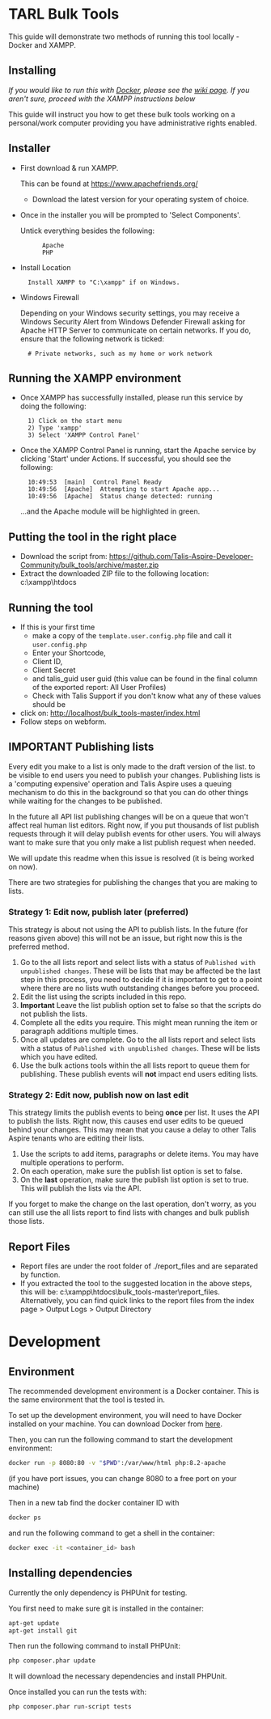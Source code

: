 # TARL Bulk Tools

This guide will demonstrate two methods of running this tool locally - Docker and XAMPP.

## Installing

*If you would like to run this with [Docker](https://www.docker.com/), please see the [wiki page](https://github.com/Talis-Aspire-Developer-Community/bulk_tools/wiki/Running-with-Docker).  If you aren't sure, proceed with the XAMPP instructions below*

This guide will instruct you how to get these bulk tools working on a personal/work computer providing you have administrative rights enabled.

## Installer

- First download & run XAMPP.

  This can be found at <https://www.apachefriends.org/>
  - Download the latest version for your operating system of choice.

- Once in the installer you will be prompted to 'Select Components'.

    Untick everything besides the following:

            Apache
            PHP

- Install Location

        Install XAMPP to "C:\xampp" if on Windows.

- Windows Firewall

    Depending on your Windows security settings, you may receive a Windows Security Alert from Windows Defender Firewall asking for Apache HTTP Server to communicate on certain networks. If you do, ensure that the following network is ticked:

        # Private networks, such as my home or work network

## Running the XAMPP environment

- Once XAMPP has successfully installed, please run this service by doing the following:

        1) Click on the start menu
        2) Type 'xampp'
        3) Select 'XAMPP Control Panel'

- Once the XAMPP Control Panel is running, start the Apache service by clicking 'Start' under Actions. If successful, you should see the following:

        10:49:53  [main]  Control Panel Ready
        10:49:56  [Apache]  Attempting to start Apache app...
        10:49:56  [Apache]  Status change detected: running

    ...and the Apache module will be highlighted in green.

## Putting the tool in the right place

- Download the script from: <https://github.com/Talis-Aspire-Developer-Community/bulk_tools/archive/master.zip>
- Extract the downloaded ZIP file to the following location: c:\xampp\htdocs

## Running the tool

- If this is your first time
  - make a copy of the `template.user.config.php` file and call it `user.config.php`
  - Enter your Shortcode,
  - Client ID,
  - Client Secret
  - and talis_guid user guid (this value can be found in the final column of the exported report: All User Profiles)
  - Check with Talis Support if you don't know what any of these values should be
- click on: <http://localhost/bulk_tools-master/index.html>
- Follow steps on webform.

## __IMPORTANT__ Publishing lists

Every edit you make to a list is only made to the draft version of the list. to be visible to end users you need to publish your changes.
Publishing lists is a 'computing expensive' operation and Talis Aspire uses a queuing mechanism to do this in the background so that you can do other things while waiting for the changes to be published.

In the future all API list publishing changes will be on a queue that won't affect real human list editors. Right now, if you put thousands of list publish requests through it will delay publish events for other users. You will always want to make sure that you only make a list publish request when needed.

We will update this readme when this issue is resolved (it is being worked on now).

There are two strategies for publishing the changes that you are making to lists.

### Strategy 1: Edit now, publish later (preferred)

This strategy is about not using the API to publish lists. In the future (for reasons given above) this will not be an issue, but right now this is the preferred method.

1. Go to the all lists report and select lists with a status of `Published with unpublished changes`. These will be lists that may be affected be the last step in this process, you need to decide if it is important to get to a point where there are no lists wuth outstanding changes before you proceed.
2. Edit the list using the scripts included in this repo.
3. __Important__ Leave the list publish option set to false so that the scripts do not publish the lists.
4. Complete all the edits you require. This might mean running the item or paragraph additions multiple times.
5. Once all updates are complete. Go to the all lists report and select lists with a status of `Published with unpublished changes`. These will be lists which you have edited.
6. Use the bulk actions tools within the all lists report to queue them for publishing. These publish events will __not__ impact end users editing lists.

### Strategy 2: Edit now, publish now on last edit

This strategy limits the publish events to being __once__ per list. It uses the API to publish the lists. Right now, this causes end user edits to be queued behind your changes. This may mean that you cause a delay to other Talis Aspire tenants who are editing their lists.

1. Use the scripts to add items, paragraphs or delete items. You may have multiple operations to perform.
2. On each operation, make sure the publish list option is set to false.
3. On the __last__ operation, make sure the publish list option is set to true. This will publish the lists via the API.

If you forget to make the change on the last operation, don't worry, as you can still use the all lists report to find lists with changes and bulk publish those lists.

## Report Files

- Report files are under the root folder of ./report_files and are separated by function.
- If you extracted the tool to the suggested location in the above steps, this will be: c:\xampp\htdocs\bulk_tools-master\report_files\. Alternatively, you can find quick links to the report files from the index page > Output Logs > Output Directory

# Development

## Environment

The recommended development environment is a Docker container. This is the same environment that the tool is tested in.

To set up the development environment, you will need to have Docker installed on your machine. You can download Docker from [here](https://www.docker.com/products/docker-desktop).

Then, you can run the following command to start the development environment:

```bash
docker run -p 8080:80 -v "$PWD":/var/www/html php:8.2-apache
```
(if you have port issues, you can change 8080 to a free port on your machine)

Then in a new tab find the docker container ID with
        
```bash
docker ps
```

and run the following command to get a shell in the container:

```bash
docker exec -it <container_id> bash
```

## Installing dependencies

Currently the only dependency is PHPUnit for testing. 

You first need to make sure git is installed in the container:

```bash
apt-get update
apt-get install git
```

Then run the following command to install PHPUnit:

```bash
php composer.phar update
```

It will download the necessary dependencies and install PHPUnit.

Once installed you can run the tests with:

```bash
php composer.phar run-script tests
```
